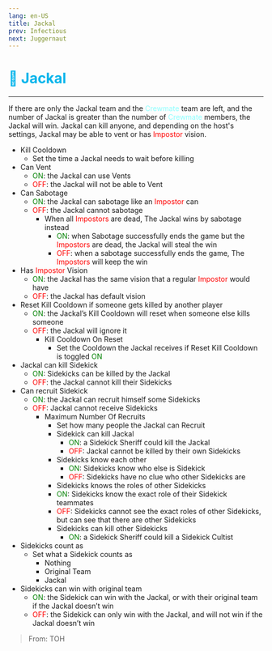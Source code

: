 ```yaml
---
lang: en-US
title: Jackal
prev: Infectious
next: Juggernaut
---
```


# <font color="#00b4eb">🐺 <b>Jackal</b></font> <Badge text="Killing" type="tip" vertical="middle"/>
---

If there are only the Jackal team and the <font color=#8cffff>Crewmate</font> team are left, and the number of Jackal is greater than the number of <font color=#8cffff>Crewmate</font> members, the Jackal will win. Jackal can kill anyone, and depending on the host's settings, Jackal may be able to vent or has <font color=red>Impostor</font> vision.
* Kill Cooldown
  * Set the time a Jackal needs to wait before killing
* Can Vent
  * <font color=green>ON</font>: the Jackal can use Vents
  * <font color=red>OFF</font>: the Jackal will not be able to Vent
* Can Sabotage
  * <font color=green>ON</font>: the Jackal can sabotage like an <font color=red>Impostor</font> can
  * <font color=red>OFF</font>: the Jackal cannot sabotage
    * When all <font color=red>Impostors</font> are dead, The Jackal wins by sabotage instead
      * <font color=green>ON</font>: when Sabotage successfully ends the game but the <font color=red>Impostors</font> are dead, the Jackal will steal the win
      * <font color=red>OFF</font>: when a sabotage successfully ends the game, The <font color=red>Impostors</font> will keep the win
* Has <font color=red>Impostor</font> Vision
  * <font color=green>ON</font>: the Jackal has the same vision that a regular <font color=red>Impostor</font> would have
  * <font color=red>OFF</font>: the Jackal has default vision
* Reset Kill Cooldown if someone gets killed by another player
  * <font color=green>ON</font>: the Jackal’s Kill Cooldown will reset when someone else kills someone
  * <font color=red>OFF</font>: the Jackal will ignore it
    * Kill Cooldown On Reset
      * Set the Cooldown the Jackal receives if Reset Kill Cooldown is toggled <font color=green>ON</font>
* Jackal can kill Sidekick
  * <font color=green>ON</font>: Sidekicks can be killed by the Jackal
  * <font color=red>OFF</font>: the Jackal cannot kill their Sidekicks
* Can recruit Sidekick
  * <font color=green>ON</font>: the Jackal can recruit himself some Sidekicks
  * <font color=red>OFF</font>: Jackal cannot receive Sidekicks
    * Maximum Number Of Recruits
      * Set how many people the Jackal can Recruit
      * Sidekick can kill Jackal
        * <font color=green>ON</font>: a Sidekick Sheriff could kill the Jackal
        * <font color=red>OFF</font>: Jackal cannot be killed by their own Sidekicks
      * Sidekicks know each other
        * <font color=green>ON</font>: Sidekicks know who else is Sidekick
        * <font color=red>OFF</font>: Sidekicks have no clue who other Sidekicks are
      * Sidekicks knows the roles of other Sidekicks
      * <font color=green>ON</font>: Sidekicks know the exact role of their Sidekick teammates
      * <font color=red>OFF</font>: Sidekicks cannot see the exact roles of other Sidekicks, but can see that there are other Sidekicks
      * Sidekicks can kill other Sidekicks
        * <font color=green>ON</font>: a Sidekick Sheriff could kill a Sidekick Cultist
* Sidekicks count as
  * Set what a Sidekick counts as
    * Nothing
    * Original Team
    * Jackal
* Sidekicks can win with original team
  * <font color=green>ON</font>: the Sidekick can win with the Jackal, or with their original team if the Jackal doesn’t win
  * <font color=red>OFF</font>: the Sidekick can only win with the Jackal, and will not win if the Jackal doesn’t win

> From: TOH